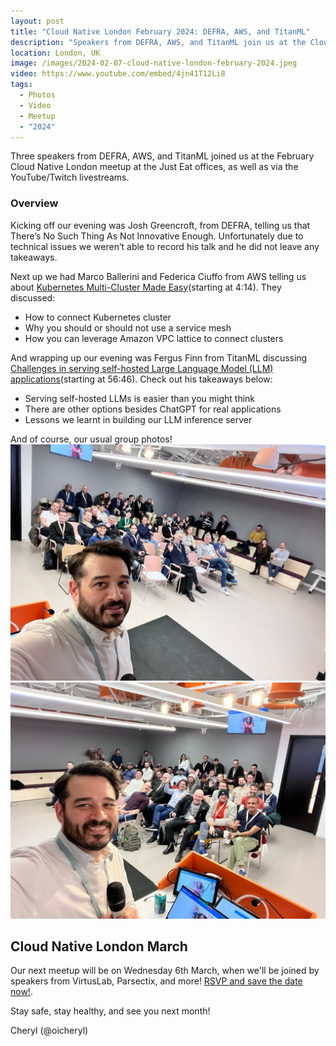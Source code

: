 ```yaml
---
layout: post
title: "Cloud Native London February 2024: DEFRA, AWS, and TitanML"
description: "Speakers from DEFRA, AWS, and TitanML join us at the Cloud Native London meetup February 2024, hosted by Stephen Perara, Principal DevOps Engineer at Just Eat"
location: London, UK
image: /images/2024-02-07-cloud-native-london-february-2024.jpeg
video: https://www.youtube.com/embed/4jn41T12Li8
tags:
  - Photos
  - Video
  - Meetup
  - "2024"
---
```


Three speakers from DEFRA, AWS, and TitanML joined us at the February Cloud Native London meetup at the Just Eat offices, as well as via the YouTube/Twitch livestreams. 

### Overview

Kicking off our evening was Josh Greencroft, from DEFRA, telling us that There’s No Such Thing As Not Innovative Enough. Unfortunately due to technical issues we weren’t able to record his talk and he did not leave any takeaways. 

Next up we had Marco Ballerini and Federica Ciuffo from AWS telling us about [Kubernetes Multi-Cluster Made Easy](https://www.youtube.com/live/4jn41T12Li8?si=tvfOAPUvkRjug9vi&t=254)(starting at 4:14). They discussed: 

* How to connect Kubernetes cluster
* Why you should or should not use a service mesh
* How you can leverage Amazon VPC lattice to connect clusters

And wrapping up our evening was Fergus Finn from TitanML discussing [Challenges in serving self-hosted Large Language Model (LLM) applications](https://www.youtube.com/live/4jn41T12Li8?si=Dd-hhzX-M9dWf-cZ&t=3406)(starting at 56:46). Check out his takeaways below:

* Serving self-hosted LLMs is easier than you might think
* There are other options besides ChatGPT for real applications
* Lessons we learnt in building our LLM inference server

And of course, our usual group photos!
![](/images/2024-02-07-cloud-native-london-february-2024.jpeg)
![](/images/2024-02-07-cloud-native-london-february-2024_2.jpeg)

## Cloud Native London March

Our next meetup will be on Wednesday 6th March, when we'll be joined by speakers from VirtusLab, Parsectix, and more! [RSVP and save the date now!](https://www.meetup.com/cloud-native-london/events/297406960/). 

Stay safe, stay healthy, and see you next month!

Cheryl (@oicheryl) 
